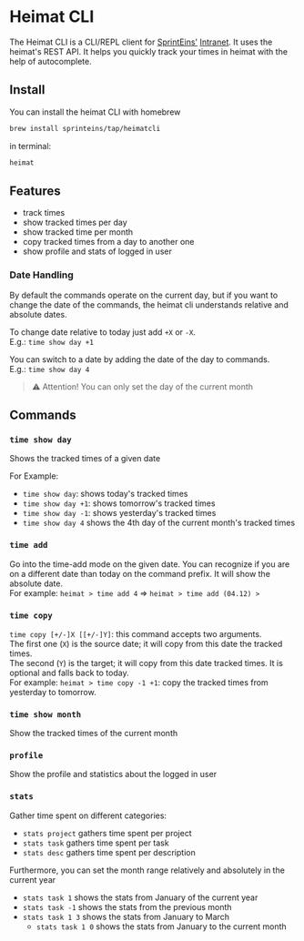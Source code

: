 # Heimat CLI

The Heimat CLI is a CLI/REPL client for [SprintEins'](https://www.sprinteins.com/) [Intranet](https://heimat.sprinteins.com/).
It uses the heimat's REST API. 
It helps you quickly track your times in heimat with the help of autocomplete.

## Install

You can install the heimat CLI with homebrew

```sh
brew install sprinteins/tap/heimatcli
```

in terminal:

```sh
heimat
```

## Features

- track times
- show tracked times per day
- show tracked time per month
- copy tracked times from a day to another one
- show profile and stats of logged in user


### Date Handling

By default the commands operate on the current day, but if you want to change the date of the commands, the heimat cli understands relative and absolute dates.

To change date relative to today just add `+X` or `-X`.  
E.g.: `time show day +1`

You can switch to a date by adding the date of the day to commands.  
E.g.: `time show day 4`

> ⚠ Attention! You can only set the day of the current month

## Commands

### `time show day`

Shows the tracked times of a given date  

For Example:
- `time show day`: shows today's tracked times
- `time show day +1`: shows tomorrow's tracked times
- `time show day -1`: shows yesterday's tracked times
- `time show day 4` shows the 4th day of the current month's tracked times

### `time add`

Go into the time-add mode on the given date. You can recognize if you are on a different date than today on the command prefix. It will show the absolute date.  
    For example: `heimat > time add 4` => `heimat > time add (04.12) > `

### `time copy`

`time copy [+/-]X [[+/-]Y]`: this command accepts two arguments.  
The first one (`X`) is the source date; it will copy from this date the tracked times.   
The second (`Y`) is the target; it will copy from this date tracked times. It is optional and falls back to today.  
For example: `heimat > time copy -1 +1`: copy the tracked times from yesterday to tomorrow.

### `time show month`

Show the tracked times of the current month

### `profile`

Show the profile and statistics about the logged in user

### `stats`

Gather time spent on different categories:
- `stats project` gathers time spent per project
- `stats task` gathers time spent per task
- `stats desc` gathers time spent per description  
    
Furthermore, you can set the month range relatively and absolutely in the current year
- `stats task 1` shows the stats from January of the current year
- `stats task -1` shows the stats from the previous month
- `stats task 1 3` shows the stats from January to March
  - `stats task 1 0` shows the stats from January to the current month 